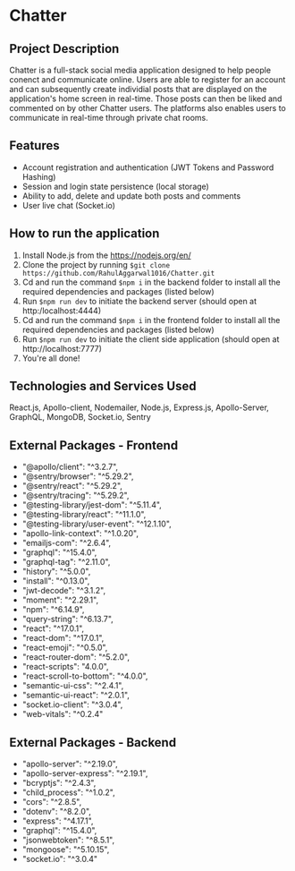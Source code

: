 # Chatter

## Project Description

Chatter is a full-stack social media application designed to help people conenct and communicate online. Users are able to register for an account and can subsequently create individial posts that are displayed on the application's home screen in real-time. Those posts can then be liked and commented on by other Chatter users. The platforms also enables users to communicate in real-time through private chat rooms.

## Features 

- Account registration and authentication (JWT Tokens and Password Hashing)
- Session and login state persistence (local storage)
- Ability to add, delete and update both posts and comments
- User live chat (Socket.io) 

## How to run the application

1. Install Node.js from the https://nodejs.org/en/
2. Clone the project by running `$git clone https://github.com/RahulAggarwal1016/Chatter.git`
3. Cd and run the command `$npm i` in the backend folder to install all the required dependencies and packages (listed below) 
4. Run `$npm run dev` to initiate the backend server (should open at http:/localhost:4444)
5. Cd and run the command `$npm i` in the frontend folder to install all the required dependencies and packages (listed below) 
6. Run `$npm run dev` to initiate the client side application (should open at http://localhost:7777)
7. You're all done!

## Technologies and Services Used 

React.js, Apollo-client, Nodemailer, Node.js, Express.js, Apollo-Server, GraphQL, MongoDB, Socket.io, Sentry

## External Packages - Frontend

- "@apollo/client": "^3.2.7",
- "@sentry/browser": "^5.29.2",
- "@sentry/react": "^5.29.2",
- "@sentry/tracing": "^5.29.2",
- "@testing-library/jest-dom": "^5.11.4",
- "@testing-library/react": "^11.1.0",
- "@testing-library/user-event": "^12.1.10",
- "apollo-link-context": "^1.0.20",
- "emailjs-com": "^2.6.4",
- "graphql": "^15.4.0",
- "graphql-tag": "^2.11.0",
- "history": "^5.0.0",
- "install": "^0.13.0",
- "jwt-decode": "^3.1.2",
- "moment": "^2.29.1",
- "npm": "^6.14.9",
- "query-string": "^6.13.7",
- "react": "^17.0.1",
- "react-dom": "^17.0.1",
- "react-emoji": "^0.5.0",
- "react-router-dom": "^5.2.0",
- "react-scripts": "4.0.0",
- "react-scroll-to-bottom": "^4.0.0",
- "semantic-ui-css": "^2.4.1",
- "semantic-ui-react": "^2.0.1",
- "socket.io-client": "^3.0.4",
- "web-vitals": "^0.2.4"

## External Packages - Backend

- "apollo-server": "^2.19.0",
- "apollo-server-express": "^2.19.1",
- "bcryptjs": "^2.4.3",
- "child_process": "^1.0.2",
- "cors": "^2.8.5",
- "dotenv": "^8.2.0",
- "express": "^4.17.1",
- "graphql": "^15.4.0",
- "jsonwebtoken": "^8.5.1",
- "mongoose": "^5.10.15",
- "socket.io": "^3.0.4"

